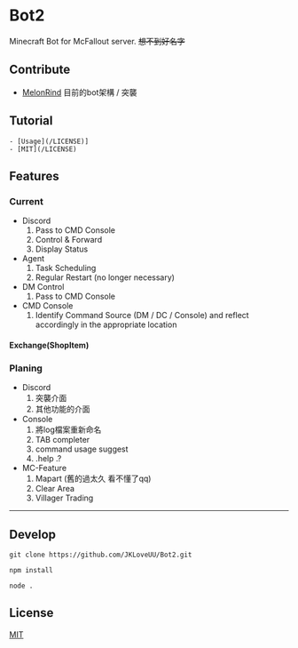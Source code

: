 # Bot2

Minecraft Bot for McFallout server.
~~想不到好名字~~ 

## Contribute
- [MelonRind](https://github.com/aMelonRind) 目前的bot架構 / 突襲 
## Tutorial
    - [Usage](/LICENSE)]
    - [MIT](/LICENSE)
## Features
### Current
* Discord
    1. Pass to CMD Console
    2. Control & Forward
    3. Display Status
* Agent
    1. Task Scheduling
    2. Regular Restart (no longer necessary)
* DM Control
    1. Pass to CMD Console
* CMD Console
    1. Identify Command Source (DM / DC / Console)
    and reflect accordingly in the appropriate location
#### Exchange(ShopItem) 

### Planing
* Discord
    1. 突襲介面
    2. 其他功能的介面
* Console
    1. 將log檔案重新命名
    2. TAB completer
    3. command usage suggest
    4. .help .?
* MC-Feature
    1. Mapart (舊的過太久 看不懂了qq)
    2. Clear Area
    3. Villager Trading 
--- 
## Develop

`git clone https://github.com/JKLoveUU/Bot2.git`

`npm install`

`node .`

## License
[MIT](/LICENSE)